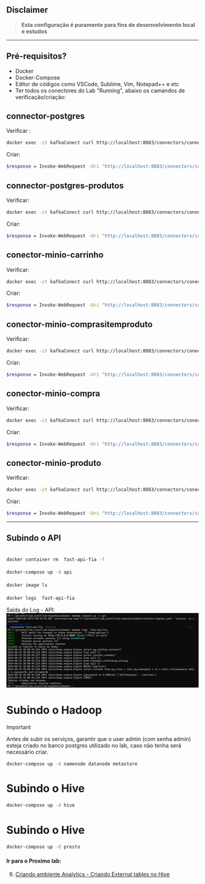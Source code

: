 ## Disclaimer
> **Esta configuração é puramente para fins de desenvolvimento local e estudos**
> 

---

## Pré-requisitos?
* Docker
* Docker-Compose
* Editor de códigos como VSCode, Sublime, Vim, Notepad++ e etc
* Ter todos os conectores do Lab "Running", abaixo os camandos de verificação/criação:

## connector-postgres
Verificar :
```bash
docker exec -it kafkaConect curl http://localhost:8083/connectors/connector-postgres/status
``` 
Criar:
```bash
$response = Invoke-WebRequest -Uri "http://localhost:8083/connectors/connector-postgres/config" -Method Put -Body (Get-Content -Path "conectores/conector-postgres.json" -Raw) -ContentType "application/json"; $response.Content
``` 

## connector-postgres-produtos
Verificar:
```bash
docker exec -it kafkaConect curl http://localhost:8083/connectors/connector-postgres-produtos/status
``` 
Criar:
```bash
$response = Invoke-WebRequest -Uri "http://localhost:8083/connectors/connector-postgres-produtos/config" -Method Put -Body (Get-Content -Path "conectores/conector-postgres-produto.json" -Raw) -ContentType "application/json"; $response.Content
```

## conector-minio-carrinho
Verificar:
```bash
docker exec -it kafkaConect curl http://localhost:8083/connectors/conector-minio-carrinho/status
``` 
Criar:
```bash
$response = Invoke-WebRequest -Uri "http://localhost:8083/connectors/conector-minio-carrinho/config " -Method Put -Body (Get-Content -Path "conectores/conector-minio-carrinho.json" -Raw) -ContentType "application/json"; $response.Content
```

## conector-minio-comprasitemproduto
Verificar:
```bash
docker exec -it kafkaConect curl http://localhost:8083/connectors/conector-minio-comprasitemproduto/status
``` 
Criar:
```bash
$response = Invoke-WebRequest -Uri "http://localhost:8083/connectors/conector-minio-comprasitemproduto/config " -Method Put -Body (Get-Content -Path "conectores/conector-minio-COMPRASITEMPRODUTO.json" -Raw) -ContentType "application/json"; $response.Content
```

## conector-minio-compra
Verificar:
```bash
docker exec -it kafkaConect curl http://localhost:8083/connectors/conector-minio-compra/status
``` 
Criar:
```bash
$response = Invoke-WebRequest -Uri "http://localhost:8083/connectors/conector-minio-compra/config " -Method Put -Body (Get-Content -Path "conectores/conector-minio-compra.json" -Raw) -ContentType "application/json"; $response.Content  
```

## conector-minio-produto
Verificar:
```bash
docker exec -it kafkaConect curl http://localhost:8083/connectors/conector-minio-produto/status
``` 
Criar:
```bash
$response = Invoke-WebRequest -Uri "http://localhost:8083/connectors/conector-minio-produto/config " -Method Put -Body (Get-Content -Path "conectores/conector-minio-produto.json" -Raw) -ContentType "application/json"; $response.Content  
``` 
---

## Subindo o API

```bash 

docker container rm  fast-api-fia -f

docker-compose up -d api

docker image ls

docker logs  fast-api-fia 

```
Saída do Log - API:
![Lab](content/api_status_running.png)





# Subindo o Hadoop

> [!IMPORTANT]
> Antes de subir os serviços, garantir que o user admin (com senha admin) esteja criado no banco postgres utilizado no lab, caso não tenha será necessário criar.

```bash
docker-compose up -d namenode datanode metastore
``` 

# Subindo o Hive

```bash
docker-compose up -d hive
```

# Subindo o Hive

```bash
docker-compose up -d presto
```


#### Ir para o Proximo lab:

9. [Criando ambiente Analytics - Criando External tables no Hive](../hive/README.md)